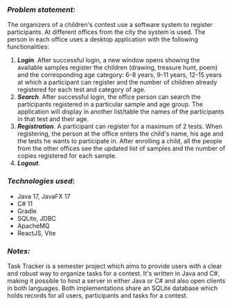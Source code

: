 ### **_Problem statement:_**

The organizers of a children's contest use a software system to register participants. At different offices
from the city the system is used. The person in each office uses a desktop application with the following
functionalities:
1. **_Login_**. After successful login, a new window opens showing the available samples
   register the children (drawing, treasure hunt, poem) and the corresponding age category: 6-8 years, 9-11 years,
   12-15 years at which a participant can register and the number of children already registered for each test and category
   of age.
2. **_Search_**. After successful login, the office person can search the participants registered in a particular
   sample and age group. The application will display in another list/table the names of the participants in that test and
   their age.
3. **_Registration_**. A participant can register for a maximum of 2 tests. When registering, the person at the office enters
   the child's name, his age and the tests he wants to participate in. After enrolling a child, all
   the people from the other offices see the updated list of samples and the number of copies registered for each
   sample.
4. **_Logout_**.

### _**_Technologies used_**_:
* Java 17, JavaFX 17
* C# 11
* Gradle
* SQLite, JDBC
* ApacheMQ
* ReactJS, Vite




### **_Notes:_**
Task Tracker is a semester project which aims to provide users with a clear and robust way to organize tasks for a contest. It's written in Java and C#, making it possible to host a server in either Java or C# and also open clients in both languages.
Both implementations share an SQLite database which holds records for all users, participants and tasks for a contest. 
